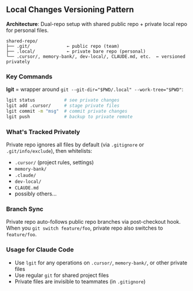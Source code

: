 ## Local Changes Versioning Pattern

**Architecture**: Dual-repo setup with shared public repo + private local repo for personal files.

```
shared-repo/
├── .git/              ← public repo (team)
├── .local/            ← private bare repo (personal)
└── .cursor/, memory-bank/, dev-local/, CLAUDE.md, etc.  ← versioned privately
```

### Key Commands

**lgit** = wrapper around `git --git-dir="$PWD/.local" --work-tree="$PWD"`:

```bash
lgit status           # see private changes
lgit add .cursor/     # stage private files
lgit commit -m "msg"  # commit private changes
lgit push             # backup to private remote
```

### What's Tracked Privately

Private repo ignores all files by default (via `.gitignore` or `.git/info/exclude`), then whitelists:

- `.cursor/` (project rules, settings)
- `memory-bank/`
- `.claude/`
- `dev-local/`
- `CLAUDE.md`
- possibly others...

### Branch Sync

Private repo auto-follows public repo branches via post-checkout hook.
When you `git switch feature/foo`, private repo also switches to `feature/foo`.

### Usage for Claude Code

- Use `lgit` for any operations on `.cursor/`, `memory-bank/`, or other private files
- Use regular `git` for shared project files
- Private files are invisible to teammates (in `.gitignore`)
